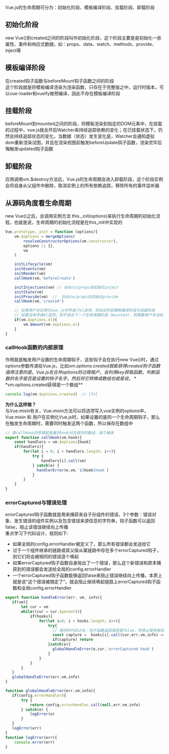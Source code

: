 Vue.js的生命周期可分为：初始化阶段、模板编译阶段、挂载阶段、卸载阶段  
## 初始化阶段
new Vue()到created之间的阶段叫作初始化阶段，这个阶段主要是是初始化一些属性、事件和响应式数据，如：props、data、watch、methods、provide、inject等  
## 模板编译阶段
在created钩子函数与beforeMount钩子函数之间的阶段  
这个阶段就是将模板编译渲染为渲染函数，只存在于完整版之中，运行时版本，可以vue-loader和vueify做预编译，因此不存在模板编译阶段
## 挂载阶段
beforeMount到mounted之间的阶段，将模板渲染到指定的DOM元素中，在挂载的过程中，vue.js就会开启Watcher来持续追踪依赖的变化；在已挂载状态下，仍然会持续追踪状态的变化，当数据（状态）发生变化是，Watcher会通知虚拟dom重新渲染试图，并且在渲染视图前触发beforeUpdate钩子函数，渲染完毕后悔触发updated钩子函数  
## 卸载阶段
应用调用vm.$destroy方法后，Vue.js的生命周期会进入卸载阶段，这个阶段实例会将自身从父组件中删除，取消实例上的所有依赖追踪，移除所有的事件监听器  
## 从源码角度看生命周期  
new Vue()之后，会调用实例方法 this._init(options)来执行生命周期的初始化流程，也就是说，生命周期的初始化流程是在this_init中实现的  
````js
Vue.prototype._init = function (options){
    vm.$options = mergeOptions(
        resolveConstructorOptions(vm.constructor),
        options || {},
        vm
    )

    initLifecycle(vm)
    initEvents(vm)
    initRender(vm)
    callHook(vm,'beforeCreate')

    initInjections(vm) // 在data/props前初始化inject
    initState(vm)
    initProvide(vm)  //  在data/props后初始化provide
    callHook(vm,'created')

    // 如果用户在实例化Vue.js时传递了el选项，则自动开启模板编译阶段与挂载阶段
    // 如果没有传递el选项，则不进去下一个生命周期阶段（mounted)，而需要用户手动执行vm.$mount方法来开启模板编译阶段与挂载阶段
    if(vm.$options.el){
        vm.$mount(vm.$options.el)
    }
}
````
### callHook函数的内部原理  
作用就是触发用户设置的生命周期钩子，这些钩子会在执行new Vue()时，通过options参数传递给Vue.js，比如vm.$options.created就能获得created钩子函数  
值得注意的是，Vue.js在合并options的过程租户，会利用key获取函数，判断函数的名字是否是设置的钩子名字，然后将它转换成数组  
也就是说，**vm.$options.created获得是一个数组**
````js
console.log(vm.$options.created)  // [fn]
````
**为什么这样做？**  
与Vue.mixin有关，Vue.mixin方法可以将选项写入vue实例的options中，Vue.mixin 和 用户在实例化Vue.js时，如果设置的是同一个生命周期钩子，那么在触发生命周期时，需要同时触发这两个函数，所以保存在数组中  
````js
// 那callHook的原理就是遍历hook对应保存的数组，挨个触发
export function callHook(vm,hook){
    const handlers = vm.$options[hook]
    if(handlers){
        for(let i = 0; i < handlers.length; i++){
            try {
                handlers[i].call(vm)
            } catch(e) {
              handlerError(e,vm,`${hook}hook`)
            }
        }
    }
}
````
### errorCaptured与错误处理  
errorCaptured钩子函数就是用来捕获来自子孙组件的错误，3个参数：错误对象、发生错误的组件实例以及包含错误来源信息的字符串，钩子函数可以返回false，阻止该错误继续向上传播  
重点学习下代码设计，规则如下:
* 如果全局的config.errorHandler被定义了，那么所有错误都会发送给它  
* 过于一个组件继承的链路或其父级从属链路中存在多个errorCaptured钩子，则它们将会被相同的错误逐个唤起
* 如果errorCaptured钩子函数自身抛出了一个错误，那么这个新错误和原本捕获到的错误都会发送给全局的config.errorHandler
* 一个errorCaptured钩子函数能够返回false来阻止错误继续向上传播，本质上就是说“这个错误被搞定了”，就会阻止继续唤起链路上errorCaptured钩子函数和全局config.errorHandler  
````js
export function handleError(err, vm, info){
   if(vm){
       let cur = vm
       while((cur = cur.$parent)){
           if(hooks){
               for(let i=0; i < hooks.length; i++){
                   try{
                     // 程序的巧妙之处：钩子函数返回值若是false，则停止程序继续执行，也就不会继续沿着继承链路向上触发，而全局处理的函数代码被放在后面，所以最后globalHandleError也不会执行
                     const capture =  hooks[i].call(cur,err,vm,info) === false
                     if(capture) return
                   }catch(e){
                     globalHandleError(e,cur,'errorCaptured hook')
                   } 
               }
           }
       }
   }
   globalHandleError(err,vm,info)
}

function globalHandleError(err,vm,info){
   if(config.errorHandler){
       try {
           return config.errorHandler.call(null,err,vm,info)
       } catch(e) {
           logError(e)
       }
   }
   logError(err)
}
function logError(err){
    console.error(err)
}
````

